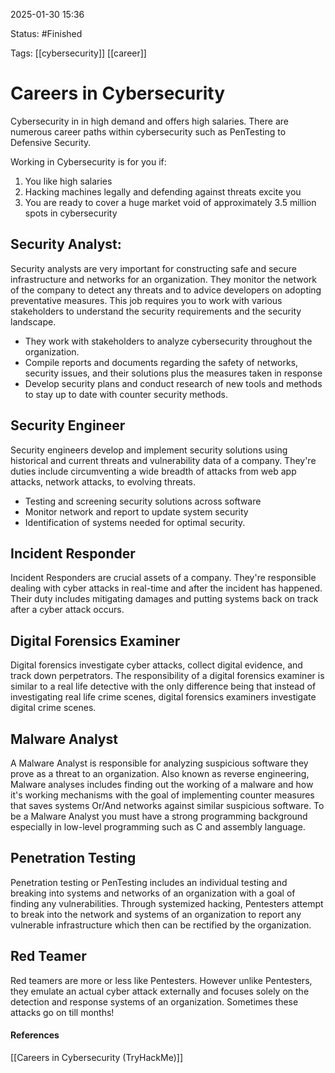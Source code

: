 
2025-01-30 15:36

Status: #Finished 

Tags: [[cybersecurity]] [[career]] 

# Careers in Cybersecurity

Cybersecurity in in high demand and offers high salaries. There are numerous career paths within cybersecurity such as PenTesting to Defensive Security. 

Working in Cybersecurity is for you if:
1. You like high salaries
2. Hacking machines legally and defending against threats excite you
3. You are ready to cover a huge market void of approximately 3.5 million spots in cybersecurity

## Security Analyst:
Security analysts are very important for constructing safe and secure infrastructure and networks for an organization. They monitor the network of the company to detect any threats and to advice developers on adopting preventative measures. This job requires you to work with various stakeholders to understand the security requirements and the security landscape.

- They work with stakeholders to analyze cybersecurity throughout the organization.
- Compile reports and documents regarding the safety of networks, security issues, and their solutions plus the measures taken in response
- Develop security plans and conduct research of new tools and methods to stay up to date with counter security methods.

## Security Engineer
Security engineers develop and implement security solutions using historical and current threats and vulnerability data of a company. They're duties include circumventing a wide breadth of attacks from web app attacks, network attacks, to evolving threats.

- Testing and screening security solutions across software
- Monitor network and report to update system security
- Identification of systems needed for optimal security.

## Incident Responder
Incident Responders are crucial assets of a company. They're responsible dealing with cyber attacks in real-time and after the incident has happened. Their duty includes mitigating damages and putting systems back on track after a cyber attack occurs. 

## Digital Forensics Examiner
Digital forensics investigate cyber attacks, collect digital evidence, and track down perpetrators. The responsibility of a digital forensics examiner is similar to a real life detective with the only difference being that instead of investigating real life crime scenes, digital forensics examiners investigate digital crime scenes.

## Malware Analyst
A Malware Analyst is responsible for analyzing suspicious software they prove as a threat to an organization. Also known as reverse engineering, Malware analyses includes finding out the working of a malware and how it's working mechanisms with the goal of implementing counter measures that saves systems Or/And networks against similar suspicious software. To be a Malware Analyst you must have a strong programming background especially in low-level programming such as C and assembly language.

## Penetration Testing
Penetration testing or PenTesting includes an individual testing and breaking into systems and networks of an organization with a goal of finding any vulnerabilities. Through systemized hacking, Pentesters attempt to break into the network and systems of an organization to report any vulnerable infrastructure which then can be rectified by the organization.

## Red Teamer
Red teamers are more or less like Pentesters. However unlike Pentesters, they emulate an actual cyber attack externally and focuses solely on the detection and response systems of an organization. Sometimes these attacks go on till months!

#### References
[[Careers in Cybersecurity (TryHackMe)]]